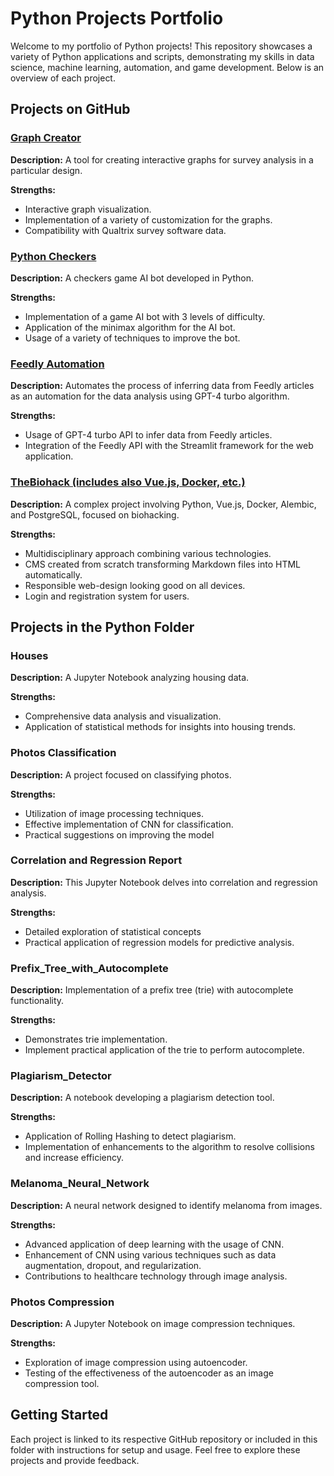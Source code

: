 # Python Projects Portfolio

Welcome to my portfolio of Python projects! This repository showcases a variety of Python applications and scripts, demonstrating my skills in data science, machine learning, automation, and game development. Below is an overview of each project.

## Projects on GitHub

### [Graph Creator](https://github.com/Zhenia-Magic/graph_creator)
**Description:** A tool for creating interactive graphs for survey analysis in a particular design.

**Strengths:**

- Interactive graph visualization.
- Implementation of a variety of customization for the graphs.
- Compatibility with Qualtrix survey software data.

### [Python Checkers](https://github.com/Zhenia-Magic/Python-Checkers)
**Description:** A checkers game AI bot developed in Python.

**Strengths:**

- Implementation of a game AI bot with 3 levels of difficulty.
- Application of the minimax algorithm for the AI bot.
- Usage of a variety of techniques to improve the bot.

### [Feedly Automation](https://github.com/Zhenia-Magic/feedly_automation)
**Description:** Automates the process of inferring data from Feedly articles as an automation for the data analysis using GPT-4 turbo algorithm.

**Strengths:**

- Usage of GPT-4 turbo API to infer data from Feedly articles.
- Integration of the Feedly API with the Streamlit framework for the web application.

### [TheBiohack (includes also Vue.js, Docker, etc.)](https://github.com/Zhenia-Magic/thebiohack)
**Description:** A complex project involving Python, Vue.js, Docker, Alembic, and PostgreSQL, focused on biohacking.

**Strengths:**

- Multidisciplinary approach combining various technologies.
- CMS created from scratch transforming Markdown files into HTML automatically.
- Responsible web-design looking good on all devices.
- Login and registration system for users.

## Projects in the Python Folder

### Houses
**Description:** A Jupyter Notebook analyzing housing data.

**Strengths:**

- Comprehensive data analysis and visualization.
- Application of statistical methods for insights into housing trends.

### Photos Classification
**Description:** A project focused on classifying photos.

**Strengths:**

- Utilization of image processing techniques.
- Effective implementation of CNN for classification.
- Practical suggestions on improving the model

### Correlation and Regression Report
**Description:** This Jupyter Notebook delves into correlation and regression analysis.

**Strengths:**

- Detailed exploration of statistical concepts
- Practical application of regression models for predictive analysis.

### Prefix_Tree_with_Autocomplete
**Description:** Implementation of a prefix tree (trie) with autocomplete functionality.

**Strengths:**

- Demonstrates trie implementation.
- Implement practical application of the trie to perform autocomplete.

### Plagiarism_Detector
**Description:** A notebook developing a plagiarism detection tool.

**Strengths:**

- Application of Rolling Hashing to detect plagiarism.
- Implementation of enhancements to the algorithm to resolve collisions and increase efficiency.

### Melanoma_Neural_Network
**Description:** A neural network designed to identify melanoma from images.

**Strengths:**

- Advanced application of deep learning with the usage of CNN.
- Enhancement of CNN using various techniques such as data augmentation, dropout, and regularization.
- Contributions to healthcare technology through image analysis.

### Photos Compression
**Description:** A Jupyter Notebook on image compression techniques.

**Strengths:**

- Exploration of image compression using autoencoder.
- Testing of the effectiveness of the autoencoder as an image compression tool.


## Getting Started

Each project is linked to its respective GitHub repository or included in this folder with instructions for setup and usage. Feel free to explore these projects and provide feedback.
